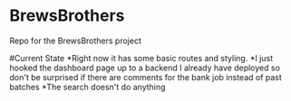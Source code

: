 # BrewsBrothers
Repo for the BrewsBrothers project

#Current State
*Right now it has some basic routes and styling.
*I just hooked the dashboard page up to a backend I already have deployed so don't be surprised if there are comments for the bank job instead of past batches
*The search doesn't do anything
